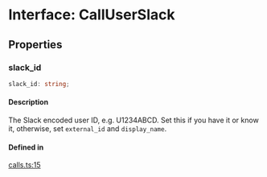 # Interface: CallUserSlack

## Properties

### slack\_id

```ts
slack_id: string;
```

#### Description

The Slack encoded user ID, e.g. U1234ABCD. Set this if you have it or know it, otherwise, set
`external_id` and `display_name`.

#### Defined in

[calls.ts:15](https://github.com/slackapi/node-slack-sdk/blob/c15385ef93ccdde9702f52f7d1f445999203d794/packages/types/src/calls.ts#L15)
